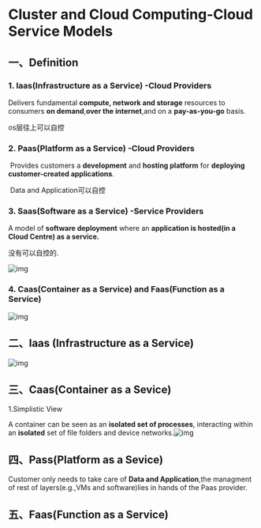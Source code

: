 # Cluster and Cloud Computing-Cloud Service Models

## 一、Definition



### 1. Iaas(Infrastructure as a Service) -Cloud Providers



   Delivers fundamental **compute, network and storage** resources to consumers **on demand**,**over the internet**,and on  a **pay-as-you-go** basis.



   os层往上可以自控



### 2. Paas(Platform as a Service) -Cloud Providers



​    Provides customers a **development** and **hosting platform** for **deploying customer-created applications**.



​    Data and Application可以自控



### 3. Saas(Software as a Service) -Service Providers



   A model of **software deployment** where an **application is hosted(in a Cloud Centre) as a service.**



   没有可以自控的.

![img](https://cdn.nlark.com/yuque/0/2021/png/12763607/1635750775748-6d243451-320e-4239-82b1-5a9d1d1e0099.png)

### 4. Caas(Container as a Service) and Faas(Function as a Service)

![img](https://cdn.nlark.com/yuque/0/2021/png/12763607/1635750349661-125ca7c6-6b42-47d4-abcc-49743cdc270d.png)

## 二、Iaas (Infrastructure as a Service)

![img](https://cdn.nlark.com/yuque/0/2021/png/12763607/1635750803503-b4e7a5a3-eb8c-4eea-83a4-7b9953dfd700.png)

## 三、Caas(Container as a Sevice)

1.Simplistic View

  A container can be seen as an **isolated set of processes**, interacting within an **isolated** set of file folders and device networks.![img](https://cdn.nlark.com/yuque/0/2021/png/12763607/1635751671146-d838577b-4bc8-4e75-bff0-7d1810170152.png)

## 四、Pass(Platform as a Sevice)

   Customer only needs to take care of **Data and Application**,the managment of rest of layers(e.g.,VMs and software)lies in hands of the Paas provider.

## 五、Faas(Function as a Service)